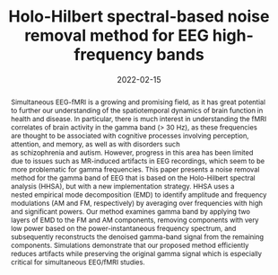 ---
title: "Holo-Hilbert spectral-based noise removal method for EEG high-frequency bands"

date: 2022-02-15
authors_string: Narges Moradi, Pierre LeVan, Burak Akin, Bradley Goodyear, Roberto Sotero
authors:
   - Narges Moradi
   - Pierre LeVan
   - Burak Akin
   - Bradley Goodyear
   - Roberto Sotero
author_ids:
   - burak_akin
journal: 'Journal of Neuroscience Methods'
volume: 368.0
issue: 
pages: 109470
book_title: ''
publisher: ''
isbn: 
abstract: 'Simultaneous EEG-fMRI is a growing and promising field, as it has great potential to further our understanding of the spatiotemporal dynamics of brain function in health and disease. In particular, there is much interest in understanding the fMRI correlates of brain activity in the gamma band (> 30 Hz), as these frequencies are thought to be associated with cognitive processes involving perception, attention, and memory, as well as with disorders such as schizophrenia and autism. However, progress in this area has been limited due to issues such as MR-induced artifacts in EEG recordings, which seem to be more problematic for gamma frequencies. This paper presents a noise removal method for the gamma band of EEG that is based on the Holo-Hilbert spectral analysis (HHSA), but with a new implementation strategy. HHSA uses a nested empirical mode decomposition (EMD) to identify amplitude and frequency modulations (AM and FM, respectively) by averaging over frequencies with high and significant powers. Our method examines gamma band by applying two layers of EMD to the FM and AM components, removing components with very low power based on the power-instantaneous frequency spectrum, and subsequently reconstructs the denoised gamma-band signal from the remaining components. Simulations demonstrate that our proposed method efficiently reduces artifacts while preserving the original gamma signal which is especially critical for simultaneous EEG/fMRI studies.'
project_id: 
paper_url: https://www.sciencedirect.com/science/article/pii/S0165027021004052?casa_token=NfOUrQz33yMAAAAA:ykBFp7ZVgzvoXOWK4NHpRNNEkvT13At-ofgdgrfnGrvAq8fYSSFFy0j3FJiMyUvLYzQ-PaY
doi: 10.1016/j.jneumeth.2021.109470
data_loc: ''
code_loc: ''
file: '/assets/publications/'
file_name: ''
type: 
pub_str: '(2022)'
layout: publication 
---